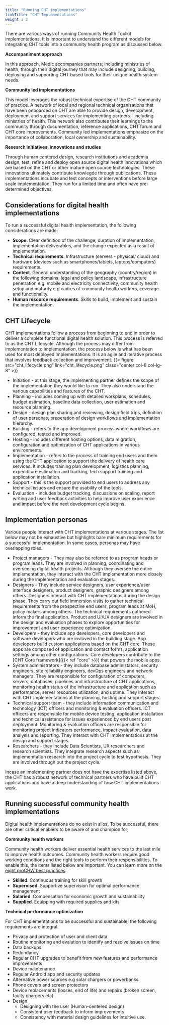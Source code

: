 ```yaml
---
title: "Running CHT implementations"
linkTitle: "CHT Implementations"
weight : 2
---
```


There are various ways of running Community Health Toolkit implementations. It is important to understand the different models for integrating CHT tools into a community health program as discussed below.

**Accompaniment approach**

In this approach, Medic accompanies partners; including ministries of health, through their digital journey that may include designing, building, deploying and supporting CHT based tools for their unique health system needs. 

**Community led implementations**

This model leverages the robust technical expertise of the CHT community of practice. A network of local and regional technical organizations that have been onboarded on CHT are able to provide design, development, deployment and support services for implementing partners - including ministries of health. This network also contributes their learnings to the community through documentation, reference applications, CHT forum and CHT core improvements. Community led implementations emphasize on the importance of collaboration, local ownership and sustainability.

**Research initiatives, innovations and studies**

Through human centered design, research institutions and academia design, test, refine and deploy open source digital health innovations which are based on the CHT or other mature open source technologies. These innovations ultimately contribute knowlegde through publications. These implementations incubate and test concepts or interventions before large scale implementation. They run for a limited time and often have pre-determined objectives. 

## Considerations for digital health implementations
To run a successful digital health implementation, the following considerations are made:
- **Scope**. Clear definition of the challenge, duration of implementation, implementation deliverables, and the change expected as a result of implementation.
- **Technical requirements**. Infrastructure (servers - physical/ cloud) and hardware (devices such as smartphones/tablets, laptops/computers) requirements.
- **Context**. General understanding of the geography (country/region) in the following domains; legal and policy landscape, infrastructure penetration e.g. mobile and electricity connectivity, community health setup and maturity e.g cadres of community health workers, coverage and functionality.
- **Human resource requirements**. Skills to build, implement and sustain the implementation.

## CHT Lifecycle
CHT implementations follow a process from beginning to end in order to deliver a complete functional digital health solution. This process is referred to as the CHT Lifecycle. Although the process may differ from implementation to implementation, the process below is what has been used for most deployed implementations. It is an agile and iterative process that involves feedback collection and improvement.
{{< figure src="cht_lifecycle.png" link="cht_lifecycle.png" class="center col-8 col-lg-8" >}}
- Initiation - at this stage, the implementing partner defines the scope of the implementation they would like to run. They also understand the various capabilities and features of the CHT.
- Planning - includes coming up with detailed workplans, schedules, budget estimation, baseline data collection, user estimation and resource planning.
- Design - design plan sharing and reviewing, design field trips, definition of user personas, preperation of design workflows and implementation hierarchy.
- Building - refers to the app development process where workflows are configured, tested and improved.
- Hosting - includes different hosting options, data migration, configuration and optimization of CHT applications in various environments.
- Implementation - refers to the process of training end users and them using the CHT application to support the delivery of health care services. It includes training plan development, logistics planning, expenditure estimation and tracking, tech support training and application installation.
- Support - this is the support provided to end users to address any technical issues and ensure the usability of the tools.
- Evaluation - includes budget tracking, discussions on scaling, report writing and user feedback activities to help improve user experience and impact before the next development cycle begins.

## Implementation personas
Various people interact with CHT implementations at various stages. The list below may not be exhaustive but highlights bare minimum requirements for a successful implementation. In some cases, personas may have overlapping roles.
- Project managers - They may also be referred to as program heads or program leads. They are involved in planning, coordinating and overseeing digital health projects. Although they oversee the entire implementation, they interact with the CHT implementation more closely during the implementation and evaluation stages.
- Designers - They include service designers, user experience/user interface designers, product designers, graphic designers among others. Designers interact with CHT implementations during the design phase. They carry out field immersion visits to gather technical requirements from the prospective end users, program leads at MoH, policy makers among others. The technical requirements gathered inform the final application. Product and UI/UX designers are involved in the design and evaluation phases to explore opportunities for improvement and user experience optimization.
- Developers - they include app developers, core developers and software developers who are invloved in the building stage. App developers build custom applications based on the CHT core. These apps are composed of application and contact forms, application settings among other configurations. Core developers contribute to the [CHT Core framework]({{< ref "core" >}}) that powers the mobile apps.
- System administrators - they include database administators, security engineers, site reliability engineers, devOps engineers and network managers. They are responsible for configuration of computers, servers, databases, pipelines and infrastructure of CHT applications, monitoring health status of the infrastructure and application such as performance, server resources utilization, and  uptime. They interact with CHT implementations at the planning, hosting and support stages.
- Technical support team - they include information communication and technology (ICT) officers and monitoring & evaluation officers. ICT officers are responsible for mobile device testing, application installation and technical assistance for issues experienced by end users post deployment. Monitoring & Evaluation officers are responsible for monitoring project indicators performance, impact evaluation, data analysis and reporting. They interact with CHT implementations at the design and support stages.
- Researchers - they include Data Scientists, UX researchers and research scientists. They integrate research aspects such as implememtation research into the project cycle to test hypothesis. They are involved through out the project cycle.

Incase an implementing partner does not have the expertise listed above, the CHT has a robust network of technical partners who have built CHT applications and have a deep understanding of how CHT implementations work.

## Running successful community health implementations
Digital health implementations do no exist in silos. To be successful, there are other critical enablers to be aware of and champion for;

**Community health workers**

Community health workers deliver essential health services to the last mile to improve health outcomes. Community health workers require good working conditions and the right tools to perform their responsibilities. To enable this, the items listed below are important. You can learn more on the [eight proCHW best practices](https://joinchic.org/what-we-do/).

- **Skilled**. Continuous training for skill growth
- **Supervised**. Supportive supervision for optimal performance management
- **Salaried**. Compensation for economic growth and sustainability
- **Supplied**. Equipping with required supplies and kits

**Technical performance optimization**

For CHT implementations to be successful and sustainable, the following requirements are integral.

- Privacy and protection of user and client data
- Routine monitoring and evalution to identify and resolve issues on time
- Data backups
- Redundancy
- Regular CHT upgrades to benefit from new features and performance improvements
- Device  maintenance
 - Regular Android app and security updates
 - Alternative power sources e.g solar chargers or powerbanks
 - Phone covers and screen protectors
 - Device replacements (losses, end of life) and repairs (broken screen, faulty chargers etc)
- Design
  - Designing with the user (Human-centered design)
  - Consistent user feedback to inform improvements
  - Consistency with material design guidelines for intuitive use.
